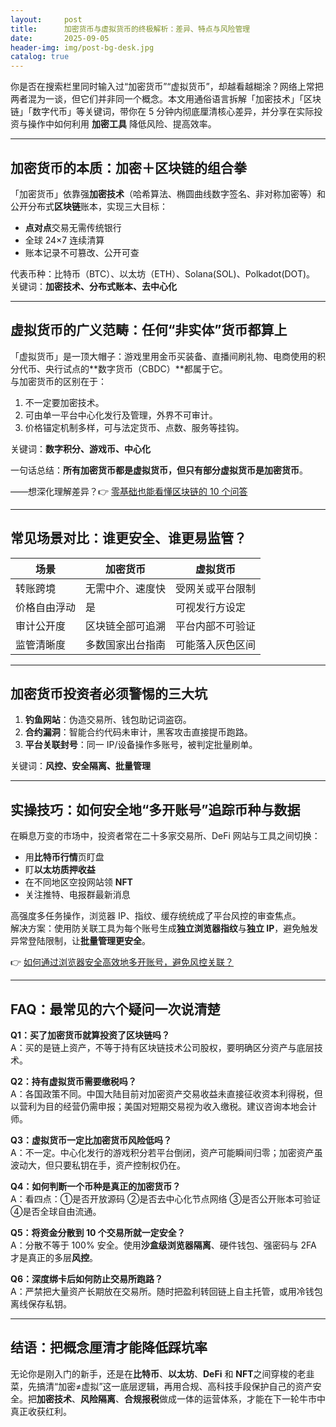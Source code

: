```yaml
---
layout:     post
title:      加密货币与虚拟货币的终极解析：差异、特点与风险管理
date:       2025-09-05
header-img: img/post-bg-desk.jpg
catalog: true
---
```


你是否在搜索栏里同时输入过“加密货币”“虚拟货币”，却越看越糊涂？网络上常把两者混为一谈，但它们并非同一个概念。本文用通俗语言拆解「加密技术」「区块链」「数字代币」等关键词，带你在 5 分钟内彻底厘清核心差异，并分享在实际投资与操作中如何利用 **加密工具** 降低风险、提高效率。

---

## 加密货币的本质：加密＋区块链的组合拳
「加密货币」依靠强**加密技术**（哈希算法、椭圆曲线数字签名、非对称加密等）和公开分布式**区块链**账本，实现三大目标：  
- **点对点**交易无需传统银行  
- 全球 24×7 连续清算  
- 账本记录不可篡改、公开可查  

代表币种：比特币（BTC）、以太坊（ETH）、Solana(SOL)、Polkadot(DOT)。  
关键词：**加密技术、分布式账本、去中心化**

---

## 虚拟货币的广义范畴：任何“非实体”货币都算上
「虚拟货币」是一顶大帽子：游戏里用金币买装备、直播间刷礼物、电商使用的积分代币、央行试点的**数字货币（CBDC）**都属于它。  
与加密货币的区别在于：  
1. 不一定要加密技术。  
2. 可由单一平台中心化发行及管理，外界不可审计。  
3. 价格锚定机制多样，可与法定货币、点数、服务等挂钩。  

关键词：**数字积分、游戏币、中心化**

一句话总结：**所有加密货币都是虚拟货币，但只有部分虚拟货币是加密货币**。

——想深化理解差异？👉 [零基础也能看懂区块链的 10 个问答](https://okxdog.com/)

---

## 常见场景对比：谁更安全、谁更易监管？

| 场景 | 加密货币 | 虚拟货币 |
|---|---|---|
| 转账跨境 | 无需中介、速度快 | 受网关或平台限制 |
| 价格自由浮动 | 是 | 可视发行方设定 |
| 审计公开度 | 区块链全部可追溯 | 平台内部不可验证 |
| 监管清晰度 | 多数国家出台指南 | 可能落入灰色区间 |

---

## 加密货币投资者必须警惕的三大坑
1. **钓鱼网站**：伪造交易所、钱包助记词盗窃。  
2. **合约漏洞**：智能合约代码未审计，黑客攻击直接提币跑路。  
3. **平台关联封号**：同一 IP/设备操作多账号，被判定批量刷单。  

关键词：**风控、安全隔离、批量管理**

---

## 实操技巧：如何安全地“多开账号”追踪币种与数据
在瞬息万变的市场中，投资者常在二十多家交易所、DeFi 网站与工具之间切换：

- 用**比特币行情**页盯盘  
- 盯**以太坊质押收益**  
- 在不同地区空投网站领 **NFT**  
- 关注推特、电报群最新消息  

高强度多任务操作，浏览器 IP、指纹、缓存统统成了平台风控的审查焦点。  
解决方案：使用防关联工具为每个账号生成**独立浏览器指纹**与**独立 IP**，避免触发异常登陆限制，让**批量管理更安全**。

👉 [如何通过浏览器安全高效地多开账号，避免风控关联？](https://okxdog.com/)

---

## FAQ：最常见的六个疑问一次说清楚

**Q1：买了加密货币就算投资了区块链吗？**  
A：买的是链上资产，不等于持有区块链技术公司股权，要明确区分资产与底层技术。

**Q2：持有虚拟货币需要缴税吗？**  
A：各国政策不同。中国大陆目前对加密资产交易收益未直接征收资本利得税，但以营利为目的经营仍需申报；美国对短期交易视为收入缴税。建议咨询本地会计师。

**Q3：虚拟货币一定比加密货币风险低吗？**  
A：不一定。中心化发行的游戏积分若平台倒闭，资产可能瞬间归零；加密资产虽波动大，但只要私钥在手，资产控制权仍在。

**Q4：如何判断一个币种是真正的加密货币？**  
A：看四点：①是否开放源码 ②是否去中心化节点网络 ③是否公开账本可验证 ④是否全球自由流通。

**Q5：将资金分散到 10 个交易所就一定安全？**  
A：分散不等于 100% 安全。使用**沙盒级浏览器隔离**、硬件钱包、强密码与 2FA 才是真正的多层**风控**。

**Q6：深度绑卡后如何防止交易所跑路？**  
A：严禁把大量资产长期放在交易所。随时把盈利转回链上自主托管，或用冷钱包离线保存私钥。

---

## 结语：把概念厘清才能降低踩坑率
无论你是刚入门的新手，还是在**比特币**、**以太坊**、**DeFi** 和 **NFT**之间穿梭的老韭菜，先搞清“加密≠虚拟”这一底层逻辑，再用合规、高科技手段保护自己的资产安全。把**加密技术**、**风险隔离**、**合规报税**做成一体的运营体系，才能在下一轮牛市中真正收获红利。